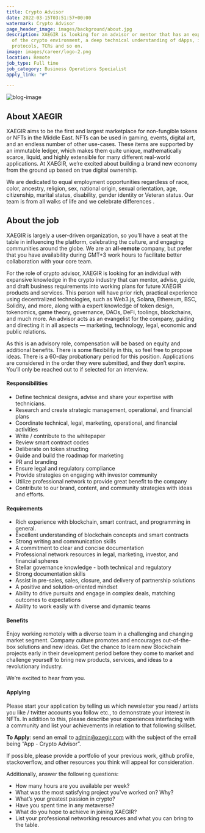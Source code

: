 ```yaml
---
title: Crypto Advisor
date: 2022-03-15T03:51:57+00:00
watermark: Crypto Advisor
page_header_image: images/background/about.jpg
description: XAEGIR is looking for an advisor or mentor that has an expansive knowledge
  of the crypto environment, a deep technical understanding of dApps, industry standards,
  protocols, TCRs and so on.
image: images/career/logo-2.png
location: Remote
job_type: Full time
job_category: Business Operations Specialist
apply_link: "#"

---
```

![blog-image](https://xaegir.com/images/eth-crypto-cryptocurrency-cryptocurrencies-cash-money-bank-payment_95753.png)

## About XAEGIR

XAEGIR aims to be the first and largest marketplace for non-fungible tokens or NFTs in the Middle East. NFTs can be used in gaming, events, digital art, and an endless number of other use-cases. These items are supported by an immutable ledger, which makes them quite unique, mathematically scarce, liquid, and highly extensible for many different real-world applications. At XAEGIR, we’re excited about building a brand new economy from the ground up based on true digital ownership.

We are dedicated to equal employment opportunities regardless of race, color, ancestry, religion, sex, national origin, sexual orientation, age, citizenship, marital status, disability, gender identity or Veteran status. Our team is from all walks of life and we celebrate differences .

## About the job

XAEGIR is largely a user-driven organization, so you’ll have a seat at the table in influencing the platform, celebrating the culture, and engaging communities around the globe. We are an **all-remote** company, but prefer that you have availability during GMT+3 work hours to facilitate better collaboration with your core team.

For the role of crypto advisor, XAEGIR is looking for an individual with expansive knowledge in the crypto industry that can mentor, advise, guide, and draft business requirements into working plans for future XAEGIR products and services. This person will have prior rich, practical experience using decentralized technologies, such as Web3.js, Solana, Ethereum, BSC, Solidity, and more, along with a expert knowledge of token design, tokenomics, game theory, governance, DAOs, DeFi, toolings, blockchains, and much more. An advisor acts as an evangelist for the company, guiding and directing it in all aspects — marketing, technology, legal, economic and public relations.

As this is an advisory role, compensation will be based on equity and additional benefits. There is some flexibility in this, so feel free to propose ideas. There is a 60-day probationary period for this position. Applications are considered in the order they were submitted, and they don’t expire. You’ll only be reached out to if selected for an interview.

#### Responsibilities

* Define technical designs, advise and share your expertise with technicians.
* Research and create strategic management, operational, and financial plans
* Coordinate technical, legal, marketing, operational, and financial activities
* Write / contribute to the whitepaper
* Review smart contract codes
* Deliberate on token structing
* Guide and build the roadmap for marketing
* PR and branding
* Ensure legal and regulatory compliance
* Provide strategies on engaging with investor community
* Utilize professional network to provide great benefit to the company
* Contribute to our brand, content, and community strategies with ideas and efforts.

#### Requirements

* Rich experience with blockchain, smart contract, and programming in general.
* Excellent understanding of blockchain concepts and smart contracts
* Strong writing and communication skills
* A commitment to clear and concise documentation
* Professional network resources in legal, marketing, investor, and financial spheres
* Stellar governance knowledge - both technical and regulatory
* Strong documentation skills
* Assist in pre-sales, sales, closure, and delivery of partnership solutions
* A positive and solution-oriented mindset
* Ability to drive pursuits and engage in complex deals, matching outcomes to expectations
* Ability to work easily with diverse and dynamic teams

#### Benefits

Enjoy working remotely with a diverse team in a challenging and changing market segment. Company culture promotes and encourages out-of-the-box solutions and new ideas. Get the chance to learn new Blockchain projects early in their development period before they come to market and challenge yourself to bring new products, services, and ideas to a revolutionary industry.

We’re excited to hear from you.

#### Applying

Please start your application by telling us which newsletter you read / artists you like / twitter accounts you follow etc., to demonstrate your interest in NFTs. In addition to this, please describe your experiences interfacing with a community and list your achievements in relation to that following skillset.

**To Apply**: send an email to [admin@xaegir.com](mailto:admin@xaegir.com) with the subject of the email being “App - Crypto Advisor”.

If possible, please provide a portfolio of your previous work, github profile, stackoverflow, and other resources you think will appeal for consideration.

Additionally, answer the following questions:

* How many hours are you available per week?
* What was the most satisfying project you’ve worked on? Why?
* What’s your greatest passion in crypto?
* Have you spent time in any metaverse?
* What do you hope to achieve in joining XAEGIR?
* List your professional networking resources and what you can bring to the table.